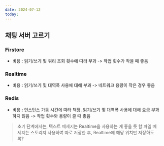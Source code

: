 ```yaml
---
date: 2024-07-12
today:
---
```

## 채팅 서버 고르기

### Firstore
- 비용 : 읽기/쓰기 및 쿼리 조회 횟수에 따라 부과
  -> 작업 횟수가 작을 때 좋음

### Realtime
- 비용 : 읽기/쓰기 및 대역폭 사용에 대해 부과
  -> 네트워크 용량이 작은 경우 좋음

### Redis
- 비용 : 인스턴스 가동 시간에 따라 책정. 읽기/쓰기 및 대역폭 사용에 대해 요금 부과하지 않음
  -> 작업 횟수와 용량이 클 때 좋음


> 초기 단계에서는, 텍스트 메세지는 Realtime을 사용하는 게 좋을 듯 함
> 파일 메세지는 스토리지 사용하여 따로 저장한 후, Realtime에 해당 위치만 저장하도록?


